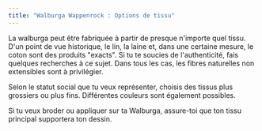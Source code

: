 ```yaml
---
title: "Walburga Wappenrock : Options de tissu"
---
```


La walburga peut être fabriquée à partir de presque n'importe quel tissu. D'un point de vue historique, le lin, la laine et, dans une certaine mesure, le coton sont des produits "exacts". Si tu te soucies de l'authenticité, fais quelques recherches à ce sujet. Dans tous les cas, les fibres naturelles non extensibles sont à privilégier.

Selon le statut social que tu veux représenter, choisis des tissus plus grossiers ou plus fins. Différentes couleurs sont également possibles.

Si tu veux broder ou appliquer sur ta Walburga, assure-toi que ton tissu principal supportera ton dessin.
